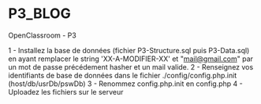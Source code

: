 # P3_BLOG
OpenClassroom - P3

1 - Installez la base de données (fichier P3-Structure.sql puis P3-Data.sql) en ayant remplacer le string 'XX-A-MODIFIER-XX' et "mail@gmail.com" par un mot de passe précédement hasher et un mail valide.
2 - Renseignez vos identifiants de base de données dans le fichier ./config/config.php.init (host/db/usrDb/pswDb)
3 - Renommez config.php.init en config.php
4 - Uploadez les fichiers sur le serveur 